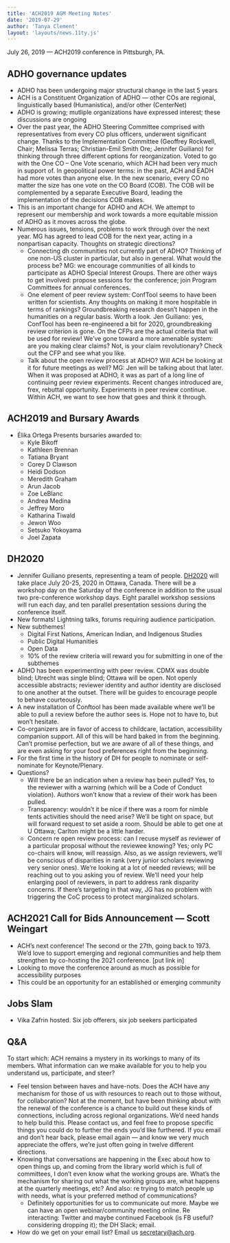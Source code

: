 ```yaml
---
title: 'ACH2019 AGM Meeting Notes'
date: '2019-07-29'
author: 'Tanya Clement'
layout: 'layouts/news.11ty.js'
---
```

July 26, 2019 — ACH2019 conference in Pittsburgh, PA.

## ADHO governance updates

- ADHO has been undergoing major structural change in the last 5 years
- ACH is a Constituent Organization of ADHO — other COs are regional, linguistically based (Humanistica), and/or other (CenterNet)
- ADHO is growing; mutliple organizations have expressed interest; these discussions are ongoing
- Over the past year, the ADHO Steering Committee comprised with representatives from every CO plus officers, underwent significant change. Thanks to the Implementation Committee (Geoffrey Rockwell, Chair; Melissa Terras; Christian-Emil Smith Ore; Jennifer Guiliano) for thinking through three different options for reorganization. Voted to go with the One CO – One Vote scenario, which ACH had been very much in support of. In geopolitical power terms: in the past, ACH and EADH had more votes than anyone else. In the new scenario, every CO no matter the size has one vote on the CO Board (COB). The COB will be complemented by a separate Executive Board, leading the implementation of the decisions COB makes.
- This is an important change for ADHO and ACH. We attempt to represent our membership and work towards a more equitable mission of ADHO as it moves across the globe.
- Numerous issues, tensions, problems to work through over the next year. MG has agreed to lead COB for the next year, acting in a nonpartisan capacity. Thoughts on strategic directions?
  - Connecting dh communities not currently part of ADHO? Thinking of one non-US cluster in particular, but also in general. What would the process be? MG: we encourage communities of all kinds to participate as ADHO Special Interest Groups. There are other ways to get involved: propose sessions for the conference; join Program Committees for annual conferences.
  - One element of peer review system: ConfTool seems to have been written for scientists. Any thoughts on making it more hospitable in terms of rankings? Groundbreaking research doesn’t happen in the humanities on a regular basis. Worth a look. Jen Guiliano: yes, ConfTool has been re-engineered a bit for 2020, groundbreaking review criterion is gone. On the CFPs are the actual criteria that will be used for review! We’ve gone toward a more amenable system: are you making clear claims? Not, is your claim revolutionary? Check out the CFP and see what you like.
  - Talk about the open review process at ADHO? Will ACH be looking at it for future meetings as well? MG: Jen will be talking about that later. When it was proposed at ADHO, it was as part of a long line of continuing peer review experiments. Recent changes introduced are, frex, rebuttal opportunity. Experiments in peer review continue. Within ACH, we want to see how that goes and think it through.

## ACH2019 and Bursary Awards

- Élika Ortega Presents bursaries awarded to:
  - Kyle Bikoff
  - Kathleen Brennan
  - Tatiana Bryant
  - Corey D Clawson
  - Heidi Dodson
  - Meredith Graham
  - Arun Jacob
  - Zoe LeBlanc
  - Andrea Medina
  - Jeffrey Moro
  - Katharina Tiwald
  - Jewon Woo
  - Setsuko Yokoyama
  - Joel Zapata

## DH2020

- Jennifer Guiliano presents, representing a team of people. [DH2020](http://dh2020.adho.org/) will take place July 20-25, 2020 in Ottawa, Canada. There will be a workshop day on the Saturday of the conference in addition to the usual two pre-conference workshop days. Eight parallel workshop sessions will run each day, and ten parallel presentation sessions during the conference itself.
- New formats! Lightning talks, forums requiring audience participation.
- New subthemes!
  - Digital First Nations, American Indian, and Indigenous Studies
  - Public Digital Humanities
  - Open Data
  - 10% of the review criteria will reward you for submitting in one of the subthemes
- ADHO has been experimenting with peer review. CDMX was double blind; Utrecht was single blind; Ottawa will be open. Not openly accessible abstracts; reviewer identity and author identity are disclosed to one another at the outset. There will be guides to encourage people to behave courteously.
- A new installation of Conftool has been made available where we’ll be able to pull a review before the author sees is. Hope not to have to, but won’t hesitate.
- Co-organizers are in favor of access to childcare, lactation, accessibility companion support. All of this will be hard baked in from the beginning. Can’t promise perfection, but we are aware of all of these things, and are even asking for your food preferences right from the beginning.
- For the first time in the history of DH for people to nominate or self-nominate for Keynote/Plenary.
- Questions?
  - Will there be an indication when a review has been pulled? Yes, to the reviewer with a warning (which will be a Code of Conduct violation). Authors won’t know that a review of their work has been pulled.
  - Transparency: wouldn’t it be nice if there was a room for nimble tents activities should the need arise? We’ll be tight on space, but will forward request to set aside a room. Should be able to get one at U Ottawa; Carlton might be a little harder.
  - Concern re open review process: can I recuse myself as reviewer of a particular proposal without the reviewee knowing? Yes; only PC co-chairs will know, will reassign. Also, as we assign reviewers, we’ll be conscious of disparities in rank (very junior scholars reviewing very senior ones). We’re looking at a lot of needed reviews; will be reaching out to you asking you of review. We’ll need your help enlarging pool of reviewers, in part to address rank disparity concerns. If there’s targeting in that way, JG has no problem with triggering the CoC process to protect marginalized scholars.

## ACH2021 Call for Bids Announcement — Scott Weingart

- ACH’s next conference! The second or the 27th, going back to 1973. We’d love to support emerging and regional communities and help them strengthen by co-hosting the 2021 conference. \[put link in\]
- Looking to move the conference around as much as possible for accessibility purposes
- This could be an opportunity for an established or emerging community

## Jobs Slam

- Vika Zafrin hosted. Six job offerers, six job seekers participated

## Q&amp;A

To start which: ACH remains a mystery in its workings to many of its members. What information can we make available for you to help you understand us, participate, and steer?

- Feel tension between haves and have-nots. Does the ACH have any mechanism for those of us with resources to reach out to those without, for collaboration? Not at the moment, but have been thinking about with the renewal of the conference is a chance to build out these kinds of connections, including across regional organizations. We’d need hands to help build this. Please contact us, and feel free to propose specific things you could do to further the ends you’d like furthered. If you email and don’t hear back, please email again — and know we very much appreciate the offers, we’re just often going in twelve different directions.
- Knowing that conversations are happening in the Exec about how to open things up, and coming from the library world which is full of committees, I don’t even know what the working groups are. What’s the mechanism for sharing out what the working groups are, what happens at the quarterly meetings, etc? And also: re trying to match people up with needs, what is your preferred method of communications?
  - Definitely opportunities for us to communicate out more. Maybe we can have an open webinar/community meeting online. Re interacting: Twitter and maybe continued Facebook (is FB useful? considering dropping it); the DH Slack; email.
- How do we get on your email list? Email us [secretary@ach.org](mailto:secretary@ach.org).
